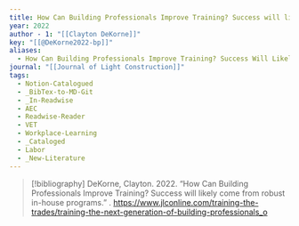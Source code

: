 ```yaml
---
title: How Can Building Professionals Improve Training? Success will likely come from robust in-house programs
year: 2022
author - 1: "[[Clayton DeKorne]]"
key: "[[@DeKorne2022-bp]]"
aliases:
  - How Can Building Professionals Improve Training? Success Will Likely Come From Robust In-House Programs
journal: "[[Journal of Light Construction]]"
tags:
  - Notion-Catalogued
  - _BibTex-to-MD-Git
  - _In-Readwise
  - AEC
  - Readwise-Reader
  - VET
  - Workplace-Learning
  - _Cataloged
  - Labor
  - _New-Literature
---
```


> [!bibliography]
> DeKorne, Clayton. 2022. “How Can Building Professionals Improve Training? Success will likely come from robust in-house programs.” . https://www.jlconline.com/training-the-trades/training-the-next-generation-of-building-professionals_o